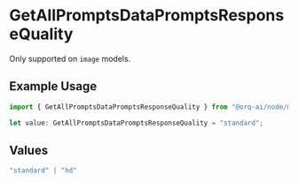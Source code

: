 # GetAllPromptsDataPromptsResponseQuality

Only supported on `image` models.

## Example Usage

```typescript
import { GetAllPromptsDataPromptsResponseQuality } from "@orq-ai/node/models/operations";

let value: GetAllPromptsDataPromptsResponseQuality = "standard";
```

## Values

```typescript
"standard" | "hd"
```